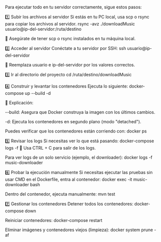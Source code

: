 Para ejecutar todo en tu servidor correctamente, sigue estos pasos:

1️⃣ Subir los archivos al servidor
Si estás en tu PC local, usa scp o rsync para copiar los archivos al servidor.
rsync -avz ./downloadMusic usuario@ip-del-servidor:/ruta/destino

📌 Asegúrate de tener scp o rsync instalados en tu máquina local.

2️⃣ Acceder al servidor
Conéctate a tu servidor por SSH:
ssh usuario@ip-del-servidor

📌 Reemplaza usuario e ip-del-servidor por los valores correctos.

3️⃣ Ir al directorio del proyecto
cd /ruta/destino/downloadMusic

4️⃣ Construir y levantar los contenedores
Ejecuta lo siguiente:
docker-compose up --build -d

📌 Explicación:

--build: Asegura que Docker construya la imagen con los últimos cambios.

-d: Ejecuta los contenedores en segundo plano (modo "detached").

Puedes verificar que los contenedores están corriendo con:
docker ps

5️⃣ Revisar los logs
Si necesitas ver lo que está pasando:
docker-compose logs -f
📌 Usa CTRL + C para salir de los logs.

Para ver logs de un solo servicio (ejemplo, el downloader):
docker logs -f music-downloader

6️⃣ Probar la ejecución manualmente
Si necesitas ejecutar las pruebas sin usar CMD en el Dockerfile, entra al contenedor:
docker exec -it music-downloader bash

Dentro del contenedor, ejecuta manualmente:
mvn test

7️⃣ Gestionar los contenedores
Detener todos los contenedores:
docker-compose down

Reiniciar contenedores:
docker-compose restart

Eliminar imágenes y contenedores viejos (limpieza):
docker system prune -af